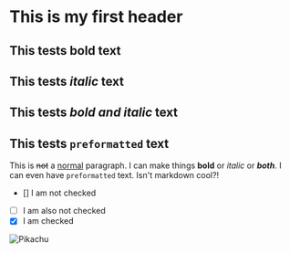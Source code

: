# This is my first header

## This tests **bold** text

## This tests *italic* text

## This tests ***bold and italic*** text

## This tests `preformatted` text

This is ~~not~~ a [normal](https://www.google.com/search?q=normal) paragraph. I can make things **bold** or *italic* or ***both***. I can even have `preformatted` text. Isn't markdown cool?!

- [] I am not checked
- [ ] I am also not checked
- [x] I am checked

![Pikachu](https://static.zerochan.net/Pikachu.600.1452733.jpg)
